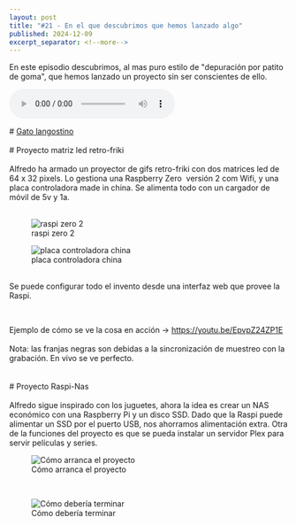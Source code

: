 ```yaml
---
layout: post
title: "#21 - En el que descubrimos que hemos lanzado algo"
published: 2024-12-09
excerpt_separator: <!--more-->
---
```

En este episodio descubrimos, al mas puro estilo de "depuración por patito de goma", que hemos lanzado un proyecto sin ser conscientes de ello. <!--more-->

<audio controls src="https://cajon-de-saastre.b-cdn.net/21.mp3"></audio>

<div># <a href="https://www.youtube.com/shorts/5btiAjR_560">Gato langostino</a><br><br># Proyecto matriz led retro-friki<br><br>Alfredo ha armado un proyector de gifs retro-friki con dos matrices led de 64 x 32 pixels. Lo gestiona una Raspberry Zero&nbsp; versión 2 com Wifi, y una placa controladora made in china. Se alimenta todo con un cargador de móvil de 5v y 1a.<br><br></div><div><figure><img src="https://www.cajondesaastre.com/rails/active_storage/blobs/redirect/eyJfcmFpbHMiOnsiZGF0YSI6NDEsInB1ciI6ImJsb2JfaWQifX0=--6c5cd21af97cbceac0617deb556ca4a7d652197c/IMG_20241209_095544049.jpg" alt="raspi zero 2"><figcaption>raspi zero 2</figcaption></figure><figure><img src="https://www.cajondesaastre.com/rails/active_storage/blobs/redirect/eyJfcmFpbHMiOnsiZGF0YSI6NDIsInB1ciI6ImJsb2JfaWQifX0=--8d3271fde77d28f1b3dae4910013cdba3bdde5cc/IMG_20241209_095558124.jpg" alt="placa controladora china"><figcaption>placa controladora china</figcaption></figure></div><div><br>Se puede configurar todo el invento desde una interfaz web que provee la Raspi.<br><figure><img src="https://www.cajondesaastre.com/rails/active_storage/blobs/redirect/eyJfcmFpbHMiOnsiZGF0YSI6NDAsInB1ciI6ImJsb2JfaWQifX0=--1ef1f9672bfac15e703b8d861ea5ff81d7f9449e/interfaz-control.png" alt=""></figure><br>Ejemplo de cómo se ve la cosa en acción -&gt; <a href="https://youtu.be/EpvpZ24ZP1E">https://youtu.be/EpvpZ24ZP1E</a><br><br>Nota: las franjas negras son debidas a la sincronización de muestreo con la grabación. En vivo se ve perfecto.<br><br><br># Proyecto Raspi-Nas<br><br>Alfredo sigue inspirado con los juguetes, ahora la idea es crear un NAS económico con una Raspberry Pi y un disco SSD. Dado que la Raspi puede alimentar un SSD por el puerto USB, nos ahorramos alimentación extra. Otra de la funciones del proyecto es que se pueda instalar un servidor Plex para servir películas y series.<br><figure><img src="https://www.cajondesaastre.com/rails/active_storage/blobs/redirect/eyJfcmFpbHMiOnsiZGF0YSI6MzcsInB1ciI6ImJsb2JfaWQifX0=--7a021126aa1ea7a4446ee21633b3f3a572d07a6b/proyecto-raspi-nas.jpg" alt="Cómo arranca el proyecto"><figcaption>Cómo arranca el proyecto</figcaption></figure><br><figure><img src="https://www.cajondesaastre.com/rails/active_storage/blobs/redirect/eyJfcmFpbHMiOnsiZGF0YSI6MzksInB1ciI6ImJsb2JfaWQifX0=--bf013946b2b620bffb796278d01c76ef31d8440d/proyecto-raspi-nas-final.png" alt="Cómo debería terminar"><figcaption>Cómo debería terminar</figcaption></figure><br><br><br><br></div>
